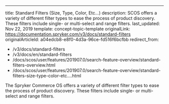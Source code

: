 ---
title: Standard Filters (Size, Type, Color, Etc...)
description: SCOS offers a variety of different filter types to ease the process of product discovery. These filters include single- or multi-select and range filters.
last_updated: Nov 22, 2019
template: concept-topic-template
originalLink: https://documentation.spryker.com/v3/docs/standard-filters
originalArticleId: a04edcb8-e8f0-4d3a-96ce-fd516f6bcfbb
redirect_from:
  - /v3/docs/standard-filters
  - /v3/docs/en/standard-filters
  - /docs/scos/user/features/201907.0/search-feature-overview/standard-filters-overview.html
  - /docs/scos/user/features/201907.0/search-feature-overview/standard-filters-size-type-color-etc....html

The Spryker Commerce OS offers a variety of different filter types to ease the process of product discovery. These filters include single- or multi-select and range filters.
